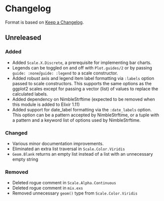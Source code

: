 # Changelog

Format is based on [Keep a Changelog](https://keepachangelog.com/en/1.0.0/).

## Unreleased

### Added

- Added `Scale.X.Discrete`, a prerequisite for implementing bar charts.
- Legends can be toggled on and off with `Plot.guides/2` or by passing `guide: :none`/`guide: :legend`
to a scale constructor.
- Added robust axis and legend item label formatting via `:labels` option passed to scale constructors. This
supports the same options as the ggplot2 scales except for passing a vector (list) of values
to replace the calculated labels.
- Added dependency on NimbleStrftime (expected to be removed when this module is added to Elixir 1.11)
- Added support for date_label formatting via the `:date_labels` option. This option can be a pattern
accepted by NimbleStrftime, or a tuple with a pattern and a keyword list of options used by NimbleStrftime. 

### Changed

- Various minor documentation improvements.
- Eliminated an extra list traversal in `Scale.Color.Viridis`
- `Geom.Blank` returns an empty list instead of a list with an unnecessary empty string

### Removed 

- Deleted rogue comment in `Scale.Alpha.Continuous`
- Deleted rogue comment in `mix.exs`
- Removed unnecessary `geom()` type from `Scale.Color.Viridis`
